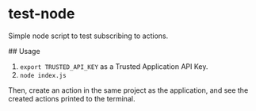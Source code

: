 # test-node

Simple node script to test subscribing to actions.


## Usage

1. `export TRUSTED_API_KEY` as a Trusted Application API Key.
2. `node index.js`

Then, create an action in the same project as the application, and see the
created actions printed to the terminal.
